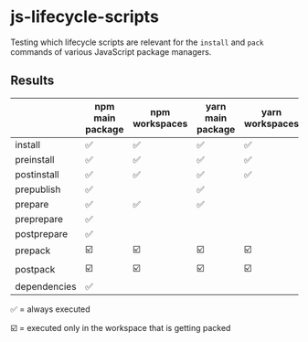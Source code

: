 # js-lifecycle-scripts

Testing which lifecycle scripts are relevant for the `install` and `pack` commands
of various JavaScript package managers.

## Results

|                      | npm main package | npm workspaces | yarn main package | yarn workspaces | yarnberry main package | yarnberry workspaces | pnpm main package | pnpm workspaces |
| -------------------- | ---------------- | -------------- | ----------------- | --------------- | ---------------------- | -------------------- | ----------------- | --------------- |
| install              | ✅               | ✅             | ✅                | ✅              | ✅                     | ✅                   | ✅                | ✅              |
| preinstall           | ✅               | ✅             | ✅                | ✅              | ✅                     | ✅                   | ✅                | ✅              |
| postinstall          | ✅               | ✅             | ✅                | ✅              | ✅                     | ✅                   | ✅                | ✅              |
| prepublish           | ✅               |                | ✅                |                 |                        |                      |                   |                 |
| prepare              | ✅               | ✅             | ✅                |                 |                        |                      | ✅                | ✅              |
| preprepare           | ✅               |                |                   |                 |                        |                      |                   |                 |
| postprepare          | ✅               |                |                   |                 |                        |                      |                   |                 |
| prepack              | ☑️               | ☑️             | ☑️                | ☑️              | ☑️                     | ☑️                   | ☑️                | ☑️              |
| postpack             | ☑️               | ☑️             | ☑️                | ☑️              | ☑️                     | ☑️                   | ☑️                | ☑️              |
| dependencies         | ✅               |                |                   |                 |                        |                      |                   |                 |

✅ = always executed

☑️ = executed only in the workspace that is getting packed
